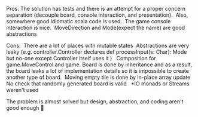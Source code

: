 Pros: 
The solution has tests and there is an attempt for a proper concern separation (decouple board, console interaction, and presentation). 
Also, somewhere good idiomatic scala code is used. 
The game console interaction is nice. 
MoveDirection and Mode(expect the name) are good abstractions  

Cons: 
There are a lot of places with mutable states 
Abstractions are very leaky (e.g. controller.Controller declares def processInput(s: Char): Mode but no-one except Controller itself uses it )  
Composition for game.MoveControl and game. Board is done by inheritance and as a result, the board leaks a lot of implementation details so it is impossible to create another type of board. 
Moving empty tile is done by in-place array update 
No check that randomly generated board is valid  
*IO monads or Streams weren't used 

The problem is almost solved but design, abstraction, and coding aren't good enough 🙁  
